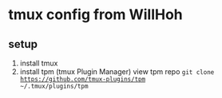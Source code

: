# tmux config from WillHoh

## setup
1. install tmux
2. install tpm (tmux Plugin Manager)
    view tpm repo
    <code>git clone https://github.com/tmux-plugins/tpm ~/.tmux/plugins/tpm</code>
